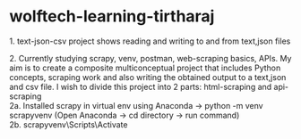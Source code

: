 # wolftech-learning-tirtharaj
<p>1. text-json-csv project shows reading and writing to and from text,json files<br>
<p>2. Currently studying scrapy, venv, postman, web-scraping basics, APIs. My aim is to create a composite multiconceptual project that includes Python concepts, scraping work and also writing the obtained output to a text,json and csv file. I wish to divide this project into 2 parts: html-scraping and api-scraping<br>
  2a. Installed scrapy in virtual env using Anaconda -> python -m venv scrapyvenv (Open Anaconda -> cd directory -> run command)<br>
  2b. scrapyvenv\Scripts\Activate
</p>
